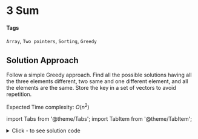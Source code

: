 # 3 Sum

#### Tags
```Array```, ```Two pointers```, ```Sorting```, ```Greedy```

## Solution Approach
Follow a simple Greedy approach. Find all the possible solutions having all the three elements different, two same and one different element, and all the elements are the same. Store the key in a set of vectors to avoid repetition. 

Expected Time complexity: $O(n^2)$


import Tabs from '@theme/Tabs';
import TabItem from '@theme/TabItem';

<details><summary>Click - to see solution code</summary>

<Tabs>
<TabItem value="cpp" label="C++">

```cpp
class Solution {
   public:
    vector<vector<int>> threeSum(vector<int>& nums) {
        int n = nums.size();
        unordered_map<int, int> mp;
        for (int i = 0; i < n; i++) {
            mp[nums[i]]++;
        }

        vector<int> arr;
        for (auto i : mp) {
            arr.push_back(i.first);
        }

        set<vector<int>> ans;
        n = arr.size();
        sort(arr.begin(), arr.end());
        for (int i = 0; i < n; i++) {
            for (int j = i + 1; j < n; j++) {
                int sm = arr[i] + arr[j];
                if (-sm != arr[i] && -sm != arr[j] && mp[-sm] > 0) {
                    vector<int> v = {arr[i], arr[j], -sm};
                    sort(v.begin(), v.end());
                    ans.insert(v);
                }
            }
        }

        for (int i = 0; i < n; i++) {
            int sm = 2 * arr[i];
            if (sm != arr[i] && mp[arr[i]] > 1 && mp[-2 * arr[i]] > 0) {
                vector<int> v = {arr[i], arr[i], -sm};
                sort(v.begin(), v.end());
                ans.insert(v);
            }
        }

        if (mp[0] > 2) {
            ans.insert({0, 0, 0});
        }
        vector<vector<int>> vv;
        for (auto i : ans) {
            vv.push_back(i);
        }
        return vv;
    }
};
```
</TabItem>
</Tabs>

</details>
